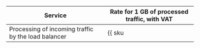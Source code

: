 | Service | Rate for 1 GB of processed traffic, with VAT |
| ----- | ----- |
| Processing of incoming traffic by the load balancer | {{ sku|KZT|nlb.vip_bytes.ingress|string }} |
